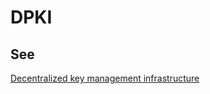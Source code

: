 # DPKI
## See
[Decentralized key management infrastructure](decentralized-key-management-infrastructure)